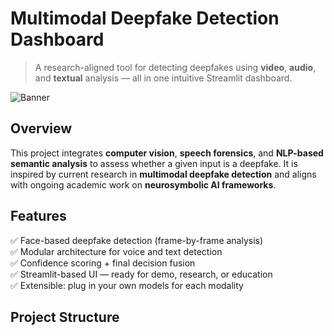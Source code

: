 
# Multimodal Deepfake Detection Dashboard

> A research-aligned tool for detecting deepfakes using **video**, **audio**, and **textual** analysis — all in one intuitive Streamlit dashboard.

![Banner](assets/banner.png)

## Overview

This project integrates **computer vision**, **speech forensics**, and **NLP-based semantic analysis** to assess whether a given input is a deepfake. It is inspired by current research in **multimodal deepfake detection** and aligns with ongoing academic work on **neurosymbolic AI frameworks**.

## Features

✅ Face-based deepfake detection (frame-by-frame analysis)  
✅ Modular architecture for voice and text detection  
✅ Confidence scoring + final decision fusion  
✅ Streamlit-based UI — ready for demo, research, or education  
✅ Extensible: plug in your own models for each modality

## Project Structure

